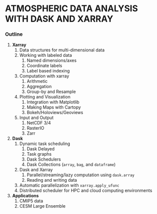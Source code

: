 # ATMOSPHERIC DATA ANALYSIS WITH DASK AND XARRAY

### Outline

1. **Xarray**
    1. Data structures for multi-dimensional data
    1. Working with labeled data
        1. Named dimensions/axes
        1. Coordinate labels
        1. Label based indexing
    1. Computation with xarray
        1. Arithmetic
        1. Aggregation
        1. Group-by and Resample
    1. Plotting and Visualization
        1. Integration with Matplotlib
        1. Making Maps with Cartopy
        1. Bokeh/Holoviews/Geoviews
    1. Input and Output
        1. NetCDF 3/4
        1. RasterIO
        1. Zarr
1. **Dask**
    1. Dynamic task scheduling
        1. Dask Delayed
        1. Task graphs
        1. Dask Schedulers
        1. Dask Collections (`array`, `bag`, and `dataframe`)
    1. Dask and Xarray
        1. Parallel/streaming/lazy computation using `dask.array`
        1. Reading and writing data
    1. Automatic parallelization with `xarray.apply_ufunc`
    1. Distributed scheduler for HPC and cloud computing environments
1. **Applications**
    1. CMIP5 data
    1. CESM Large Ensemble
